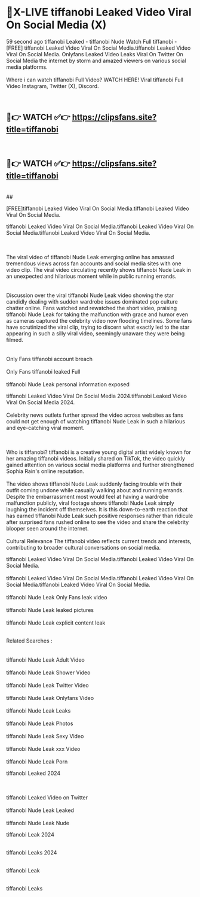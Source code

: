 # 🔴X-LIVE tiffanobi Leaked Video Viral On Social Media (X)<br>


59 second ago tiffanobi Leaked  - tiffanobi Nude  Watch Full tiffanobi - [FREE] tiffanobi Leaked Video Viral On Social Media.tiffanobi Leaked Video Viral On Social Media.   Onlyfans Leaked Video Leaks Viral On Twitter On Social Media the internet by storm and amazed viewers on various social media platforms. <br><br>
Where i can watch tiffanobi Full Video? WATCH HERE! Viral tiffanobi Full Video Instagram, Twitter (X), Discord. <br>


 <br>

##  🔴👉 WATCH ✅👉  <a href="https://clipsfans.site?title=tiffanobi&ref=git">https://clipsfans.site?title=tiffanobi</a> <br>
  <br>

##  🔴👉 WATCH ✅👉  <a href="https://clipsfans.site?title=tiffanobi&ref=git">https://clipsfans.site?title=tiffanobi</a> <br>
  <br>
  ##



[FREE]tiffanobi Leaked Video Viral On Social Media.tiffanobi Leaked Video Viral On Social Media. <br>

tiffanobi Leaked Video Viral On Social Media.tiffanobi Leaked Video Viral On Social Media.tiffanobi Leaked Video Viral On Social Media. <br>


  <br>

  <br>
The viral video of tiffanobi Nude Leak emerging online has amassed tremendous views across fan accounts and social media sites with one video clip. The viral video circulating recently shows tiffanobi Nude Leak in an unexpected and hilarious moment while in public running errands.<br>
<br>


<br>
Discussion over the viral tiffanobi Nude Leak video showing the star candidly dealing with sudden wardrobe issues dominated pop culture chatter online. Fans watched and rewatched the short video, praising tiffanobi Nude Leak for taking the malfunction with grace and humor even as cameras captured the celebrity video now flooding timelines. Some fans have scrutinized the viral clip, trying to discern what exactly led to the star appearing in such a silly viral video, seemingly unaware they were being filmed.<br>
<br>
<br> 
Only Fans tiffanobi account breach<br>
<br>
Only Fans tiffanobi leaked Full <br>
<br>
tiffanobi Nude Leak personal information exposed<br>

tiffanobi Leaked Video Viral On Social Media 2024.tiffanobi Leaked Video Viral On Social Media 2024. <br>
<br>
Celebrity news outlets further spread the video across websites as fans could not get enough of watching tiffanobi Nude Leak in such a hilarious and eye-catching viral moment.<br>
<br>

<br>
Who is tiffanobi? tiffanobi is a creative young digital artist widely known for her amazing tiffanobi videos. Initially shared on TikTok, the video quickly gained attention on various social media platforms and further strengthened Sophia Rain's online reputation.<br>
<br>
The video shows tiffanobi Nude Leak suddenly facing trouble with their outfit coming undone while casually walking about and running errands. Despite the embarrassment most would feel at having a wardrobe malfunction publicly, viral footage shows tiffanobi Nude Leak simply laughing the incident off themselves. It is this down-to-earth reaction that has earned tiffanobi Nude Leak such positive responses rather than ridicule after surprised fans rushed online to see the video and share the celebrity blooper seen around the internet.<br>
<br>
Cultural Relevance The tiffanobi video reflects current trends and interests, contributing to broader cultural conversations on social media.<br>

tiffanobi Leaked Video Viral On Social Media.tiffanobi Leaked Video Viral On Social Media.<br>
<br>
tiffanobi Leaked Video Viral On Social Media.tiffanobi Leaked Video Viral On Social Media.tiffanobi Leaked Video Viral On Social Media.<br>
<br>
tiffanobi Nude Leak Only Fans leak video<br>
<br>
tiffanobi Nude Leak leaked pictures<br>
<br>
tiffanobi Nude Leak explicit content leak<br>


<br>
Related Searches :<br>
<br>

<br>
tiffanobi Nude Leak Adult Video<br>
<br>
tiffanobi Nude Leak Shower Video<br>
<br>
tiffanobi Nude Leak Twitter Video<br>
<br>
tiffanobi Nude Leak Onlyfans Video<br>
<br>
tiffanobi Nude Leak Leaks<br>
<br>
tiffanobi Nude Leak Photos<br>

<br>
tiffanobi Nude Leak Sexy Video<br>
<br>
tiffanobi Nude Leak xxx Video<br>
<br>
tiffanobi Nude Leak Porn<br>

tiffanobi  Leaked 2024 <br> <br>
<br>

tiffanobi Leaked Video on Twitter <br>
<br>
tiffanobi Nude Leak Leaked<br>
<br>
tiffanobi Nude Leak Nude<br>


tiffanobi  Leak 2024 <br> <br>



tiffanobi  Leaks 2024 <br> <br>



 
tiffanobi  Leak<br> <br>



tiffanobi  Leaks<br> <br>





</p>




 



</p>










